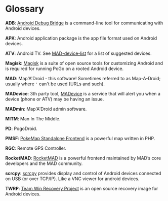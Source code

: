 # Glossary

**ADB**: [Android Debug Bridge](https://developer.android.com/studio/command-line/adb) is a command-line tool for communicating with Android devices.

**APK**: Android application package is the app file format used on Android devices.

**ATV**: Android TV. See [MAD-device-list](https://github.com/Map-A-Droid/MAD-device-list) for a list of suggested devices.

**Magisk**: [Magisk](http://github.com/topjohnwu/magisk/) is a suite of open source tools for customizing Android and is required for running PoGo on a rooted Android device.

**MAD**: Map'A'Droid - this software! Sometimes referred to as Map-A-Droid; usually where `'` can't be used (URLs and such).

**MADevice**: 3th party tool, [MADevice](https://github.com/georgeherby/MADevice) is a service that will alert you when a device (phone or ATV) may be having an issue.

**MADmin**: Map'A'Droid admin software.

**MITM**: Man In The Middle.

**PD**: PogoDroid.

**PMSF**: [PokeMap Standalone Frontend](https://github.com/pmsf/PMSF) is a powerful map written in PHP.

**RGC**: Remote GPS Controller.

**RocketMAD**: [RocketMAD](https://github.com/cecpk/Rocketmad) is a powerful frontend maintained by MAD’s core developers and the MAD community. 

**scrcpy**: [scrcpy](https://github.com/Genymobile/scrcpy) provides display and control of Android devices connected on USB (or over TCP/IP). Like a VNC viewer for android devices.

**TWRP**: [Team Win Recovery Project](https://twrp.me/) is an open source recovery image for Android devices.
